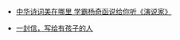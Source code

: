 - [中华诗词美在哪里 学霸杨奇函说给你听《演说家》](http://v.ifeng.com/video_10379617.shtml)

- [一封信，写给有孩子的人](https://mp.weixin.qq.com/s/jj6ayXLp6ZXJxQTVVmE4gg)

